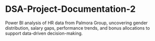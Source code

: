 # DSA-Project-Documentation-2
Power BI analysis of HR data from Palmora Group, uncovering gender distribution, salary gaps, performance trends, and bonus allocations to support data-driven decision-making.
